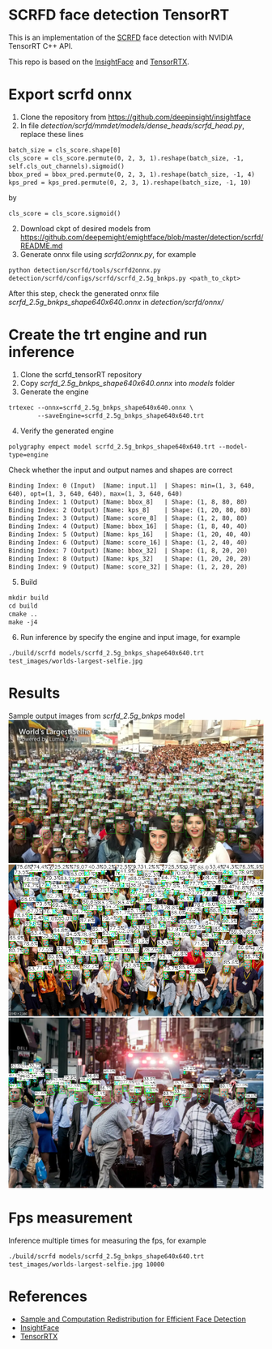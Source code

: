 # SCRFD face detection TensorRT
This is an implementation of the [SCRFD](https://arxiv.org/pdf/2105.04714.pdf) face detection with NVIDIA TensorRT C++ API.

This repo is based on the [InsightFace](https://github.com/deepinsight/insightface) and [TensorRTX](https://github.com/wang-xinyu/tensorrtx).

# Export scrfd onnx
1. Clone the repository from https://github.com/deepinsight/insightface
2. In file <em>detection/scrfd/mmdet/models/dense_heads/scrfd_head.py</em>, replace these lines
```
batch_size = cls_score.shape[0]
cls_score = cls_score.permute(0, 2, 3, 1).reshape(batch_size, -1, self.cls_out_channels).sigmoid()
bbox_pred = bbox_pred.permute(0, 2, 3, 1).reshape(batch_size, -1, 4)
kps_pred = kps_pred.permute(0, 2, 3, 1).reshape(batch_size, -1, 10)
```
by 
```
cls_score = cls_score.sigmoid()
```
2. Download ckpt of desired models from https://github.com/deepemight/emightface/blob/master/detection/scrfd/README.md
3. Generate onnx file using <em>scrfd2onnx.py</em>, for example
```
python detection/scrfd/tools/scrfd2onnx.py detection/scrfd/configs/scrfd/scrfd_2.5g_bnkps.py <path_to_ckpt>
```
After this step, check the generated onnx file <em>scrfd_2.5g_bnkps_shape640x640.onnx</em> in <em>detection/scrfd/onnx/</em>
# Create the trt engine and run inference
1. Clone the scrfd_tensorRT repository
2. Copy <em>scrfd_2.5g_bnkps_shape640x640.onnx</em> into <em>models</em> folder
3. Generate the engine
```
trtexec --onnx=scrfd_2.5g_bnkps_shape640x640.onnx \
        --saveEngine=scrfd_2.5g_bnkps_shape640x640.trt 
```
4. Verify the generated engine
```
polygraphy empect model scrfd_2.5g_bnkps_shape640x640.trt --model-type=engine
```
Check whether the input and output names and shapes are correct
```
Binding Index: 0 (Input)  [Name: input.1]  | Shapes: min=(1, 3, 640, 640), opt=(1, 3, 640, 640), max=(1, 3, 640, 640)
Binding Index: 1 (Output) [Name: bbox_8]   | Shape: (1, 8, 80, 80)
Binding Index: 2 (Output) [Name: kps_8]    | Shape: (1, 20, 80, 80)
Binding Index: 3 (Output) [Name: score_8]  | Shape: (1, 2, 80, 80)
Binding Index: 4 (Output) [Name: bbox_16]  | Shape: (1, 8, 40, 40)
Binding Index: 5 (Output) [Name: kps_16]   | Shape: (1, 20, 40, 40)
Binding Index: 6 (Output) [Name: score_16] | Shape: (1, 2, 40, 40)
Binding Index: 7 (Output) [Name: bbox_32]  | Shape: (1, 8, 20, 20)
Binding Index: 8 (Output) [Name: kps_32]   | Shape: (1, 20, 20, 20)
Binding Index: 9 (Output) [Name: score_32] | Shape: (1, 2, 20, 20)
```
5. Build 
```
mkdir build
cd build
cmake ..
make -j4
```
6. Run inference by specify the engine and input image, for example
```
./build/scrfd models/scrfd_2.5g_bnkps_shape640x640.trt test_images/worlds-largest-selfie.jpg 
```
# Results
Sample output images from <em>scrfd_2.5g_bnkps</em> model
![](resources/1.png)
![](resources/2.png)
![](resources/3.png)
# Fps measurement
Inference multiple times for measuring the fps, for example
```
./build/scrfd models/scrfd_2.5g_bnkps_shape640x640.trt test_images/worlds-largest-selfie.jpg 10000
```
<!-- Results on some Jetson devices:
| Model | Jetson Nano  | Jetson Xavier NX  |
| :---:   | :-: | :-: |
| scrfd_500m_bnkps | | 51.45 ~ 68.75 |
| scrfd_2.5g_bnkps | | 48.92 ~ 64.58 |
| scrfd_10g_bnkps | | 26.11 | -->

# References
- [Sample and Computation Redistribution for Efficient Face Detection](https://arxiv.org/pdf/2105.04714.pdf)
- [InsightFace](https://github.com/deepinsight/insightface)
- [TensorRTX](https://github.com/wang-xinyu/tensorrtx)